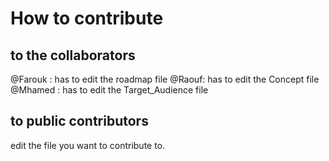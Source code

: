 # How to contribute
## to the collaborators

@Farouk :  has to edit the roadmap file
@Raouf: has to edit the Concept file
@Mhamed : has to edit the Target_Audience file

## to public contributors

edit the file you want to contribute to.